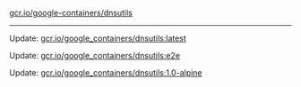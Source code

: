 [gcr.io/google-containers/dnsutils](https://hub.docker.com/r/cruse/dnsutils/tags/) 

----
Update: [gcr.io/google_containers/dnsutils:latest](https://hub.docker.com/r/cruse/dnsutils/tags/)

Update: [gcr.io/google_containers/dnsutils:e2e](https://hub.docker.com/r/cruse/dnsutils/tags/)

Update: [gcr.io/google_containers/dnsutils:1.0-alpine](https://hub.docker.com/r/cruse/dnsutils/tags/)

